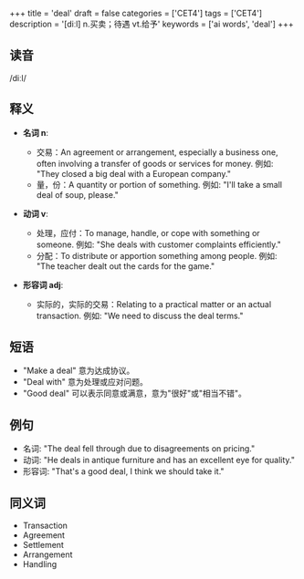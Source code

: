 +++
title = 'deal'
draft = false
categories = ['CET4']
tags = ['CET4']
description = '[diːl] n.买卖；待遇 vt.给予'
keywords = ['ai words', 'deal']
+++

## 读音
/diːl/

## 释义
- **名词 n**:
  - 交易：An agreement or arrangement, especially a business one, often involving a transfer of goods or services for money. 例如: "They closed a big deal with a European company."
  - 量，份：A quantity or portion of something. 例如: "I'll take a small deal of soup, please."

- **动词 v**:
  - 处理，应付：To manage, handle, or cope with something or someone. 例如: "She deals with customer complaints efficiently."
  - 分配：To distribute or apportion something among people. 例如: "The teacher dealt out the cards for the game."

- **形容词 adj**:
  - 实际的，实际的交易：Relating to a practical matter or an actual transaction. 例如: "We need to discuss the deal terms."

## 短语
- "Make a deal" 意为达成协议。
- "Deal with" 意为处理或应对问题。
- "Good deal" 可以表示同意或满意，意为"很好"或"相当不错"。

## 例句
- 名词: "The deal fell through due to disagreements on pricing."
- 动词: "He deals in antique furniture and has an excellent eye for quality."
- 形容词: "That's a good deal, I think we should take it."

## 同义词
- Transaction
- Agreement
- Settlement
- Arrangement
- Handling
